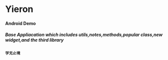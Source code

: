 # Yieron
#### Android Demo
##### Base Appliacation which includes utils,notes,methods,popular class,new widget,and the third library
**`学无止境`** 
